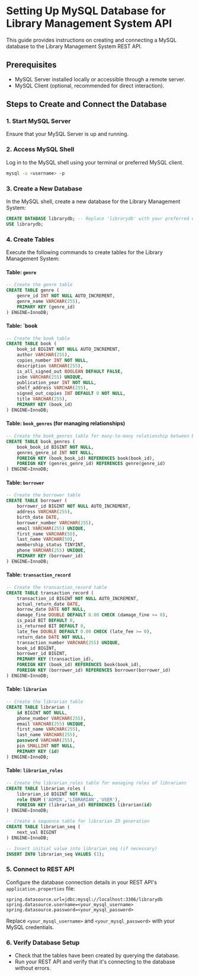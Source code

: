 # Setting Up MySQL Database for Library Management System API

This guide provides instructions on creating and connecting a MySQL database to the Library Management System REST API.

## Prerequisites

- MySQL Server installed locally or accessible through a remote server.
- MySQL Client (optional, recommended for direct interaction).

## Steps to Create and Connect the Database

### 1. Start MySQL Server

Ensure that your MySQL Server is up and running.

### 2. Access MySQL Shell

Log in to the MySQL shell using your terminal or preferred MySQL client.

```bash
mysql -u <username> -p
```


### 3. Create a New Database

In the MySQL shell, create a new database for the Library Management System:

```sql
CREATE DATABASE librarydb; -- Replace 'librarydb' with your preferred database name
USE librarydb;
```

### 4. Create Tables

Execute the following commands to create tables for the Library Management System:

#### Table: `genre`
```sql
-- Create the genre table
CREATE TABLE genre (
    genre_id INT NOT NULL AUTO_INCREMENT,
    genre_name VARCHAR(255),
    PRIMARY KEY (genre_id)
) ENGINE=InnoDB;
```

#### Table: `book
```sql
-- Create the book table
CREATE TABLE book (
    book_id BIGINT NOT NULL AUTO_INCREMENT,
    author VARCHAR(255),
    copies_number INT NOT NULL,
    description VARCHAR(255),
    is_all_signed_out BOOLEAN DEFAULT FALSE,
    isbn VARCHAR(255) UNIQUE,
    publication_year INT NOT NULL,
    shelf_address VARCHAR(255),
    signed_out_copies INT DEFAULT 0 NOT NULL,
    title VARCHAR(255),
    PRIMARY KEY (book_id)
) ENGINE=InnoDB;
```

#### Table: `book_genres` (for managing relationships)
```sql
-- Create the book_genres table for many-to-many relationship between book and genre
CREATE TABLE book_genres (
    book_book_id BIGINT NOT NULL,
    genres_genre_id INT NOT NULL,
    FOREIGN KEY (book_book_id) REFERENCES book(book_id),
    FOREIGN KEY (genres_genre_id) REFERENCES genre(genre_id)
) ENGINE=InnoDB;
```

#### Table: `borrower`
```sql
-- Create the borrower table
CREATE TABLE borrower (
    borrower_id BIGINT NOT NULL AUTO_INCREMENT,
    address VARCHAR(255),
    birth_date DATE,
    borrower_number VARCHAR(255),
    email VARCHAR(255) UNIQUE,
    first_name VARCHAR(50),
    last_name VARCHAR(50),
    membership_status TINYINT,
    phone VARCHAR(255) UNIQUE,
    PRIMARY KEY (borrower_id)
) ENGINE=InnoDB;
```

#### Table: `transaction_record`
```sql
-- Create the transaction_record table
CREATE TABLE transaction_record (
    transaction_id BIGINT NOT NULL AUTO_INCREMENT,
    actual_return_date DATE,
    borrow_date DATE NOT NULL,
    damage_fine DOUBLE DEFAULT 0.00 CHECK (damage_fine >= 0),
    is_paid BIT DEFAULT 0,
    is_returned BIT DEFAULT 0,
    late_fee DOUBLE DEFAULT 0.00 CHECK (late_fee >= 0),
    return_date DATE NOT NULL,
    transaction_number VARCHAR(255) UNIQUE,
    book_id BIGINT,
    borrower_id BIGINT,
    PRIMARY KEY (transaction_id),
    FOREIGN KEY (book_id) REFERENCES book(book_id),
    FOREIGN KEY (borrower_id) REFERENCES borrower(borrower_id)
) ENGINE=InnoDB;
```

#### Table: `librarian`
```sql
-- Create the librarian table
CREATE TABLE librarian (
    id BIGINT NOT NULL,
    phone_number VARCHAR(255),
    email VARCHAR(255) UNIQUE,
    first_name VARCHAR(255),
    last_name VARCHAR(255),
    password VARCHAR(255),
    pin SMALLINT NOT NULL,
    PRIMARY KEY (id)
) ENGINE=InnoDB;
```

#### Table: `librarian_roles`
```sql
-- Create the librarian_roles table for managing roles of librarians
CREATE TABLE librarian_roles (
    librarian_id BIGINT NOT NULL,
    role ENUM ('ADMIN','LIBRARIAN','USER'),
    FOREIGN KEY (librarian_id) REFERENCES librarian(id)
) ENGINE=InnoDB;

-- Create a sequence table for librarian ID generation
CREATE TABLE librarian_seq (
    next_val BIGINT
) ENGINE=InnoDB;

-- Insert initial value into librarian_seq (if necessary)
INSERT INTO librarian_seq VALUES (1);
```

### 5. Connect to REST API

Configure the database connection details in your REST API's `application.properties` file:

```
spring.datasource.url=jdbc:mysql://localhost:3306/librarydb
spring.datasource.username=<your_mysql_username>
spring.datasource.password=<your_mysql_password>
```

Replace `<your_mysql_username>` and `<your_mysql_password>` with your MySQL credentials.

### 6. Verify Database Setup

- Check that the tables have been created by querying the database.
- Run your REST API and verify that it's connecting to the database without errors.
